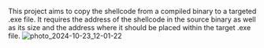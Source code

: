 This project aims to copy the shellcode from a compiled binary to a targeted .exe file. It requires the address of the shellcode in the source binary as well as its size and the address where it should be placed within the target .exe file. 
![photo_2024-10-23_12-01-22](https://github.com/user-attachments/assets/515eab3b-3e0c-477b-8f27-4aaeb144420a)
